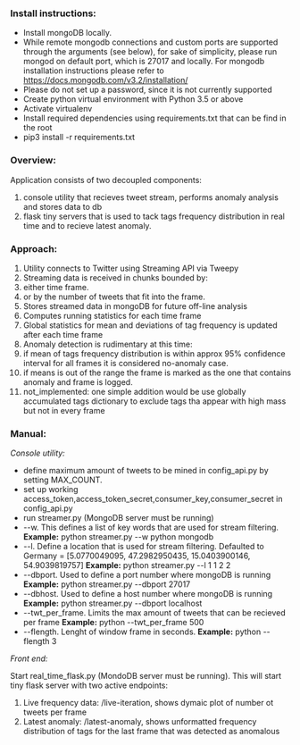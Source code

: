 ### Install instructions:
* Install mongoDB locally.
* While remote mongodb connections and custom ports are supported through the arguments (see below), for sake of simplicity, please run mongod on default port, which is 27017 and locally. For mongodb installation instructions please refer to https://docs.mongodb.com/v3.2/installation/
* Please do not set up a password, since it is not currently supported
* Create python virtual environment with Python 3.5 or above
* Activate virtualenv
* Install required dependencies using requirements.txt that can be find in the root
* pip3 install -r requirements.txt

### Overview:
Application consists of two decoupled components:
1. console utility that recieves tweet stream, performs anomaly analysis and stores data to db
2. flask tiny servers that is used to tack tags frequency distribution in real time and to recieve latest anomaly.


### Approach:
1. Utility connects to Twitter using Streaming API via Tweepy
2. Streaming data is received in chunks bounded by:
 1. either time frame.
 2. or by the number of tweets that fit into the frame. 
3. Stores streamed data in mongoDB for future off-line analysis
4. Computes running statistics for each time frame
5. Global statistics for mean and deviations of tag frequency is updated
after each time frame
6. Anomaly detection is rudimentary at this time:
 1. if mean of tags frequency distribution is within approx 95% confidence interval for all frames it is considered no-anomaly case.
 2. if means is out of the range the frame is marked as the one that contains anomaly and frame is logged.
 3. not_implemented: one simple addition would be use globally accumulated tags dictionary to exclude tags tha appear with high mass but not in every frame
    
    
### Manual: 

_Console utility:_
* define maximum amount of tweets to be mined in config_api.py by setting MAX_COUNT.
* set up working access_token,access_token_secret,consumer_key,consumer_secret in config_api.py
* run streamer.py (MongoDB server must be running)
* --w. This defines a list of key words that are used for stream filtering.
**Example:** python streamer.py --w python mongodb
* --l. Define a location that is used for stream filtering. Defaulted to Germany = [5.0770049095, 47.2982950435, 15.0403900146, 54.9039819757]
**Example:** python streamer.py --l 1 1 2 2
* --dbport. Used to define a port number where mongoDB is running
**Example:** python streamer.py --dbport 27017
* --dbhost. Used to define a host number where mongoDB is running
**Example:** python streamer.py --dbport localhost  
* --twt_per_frame. Limits the max amount of tweets that can be recieved per frame
**Example:** python --twt_per_frame 500
* --flength. Lenght of window frame in seconds.
**Example:** python --flength 3


_Front end:_ 

Start real_time_flask.py (MondoDB server must be running). This will start tiny flask server with two active endpoints:

1. Live frequency data: /live-iteration, shows dymaic plot of number ot tweets per frame
2. Latest anomaly: /latest-anomaly, shows unformatted frequency distribution of tags for the last frame that was detected as anomalous
